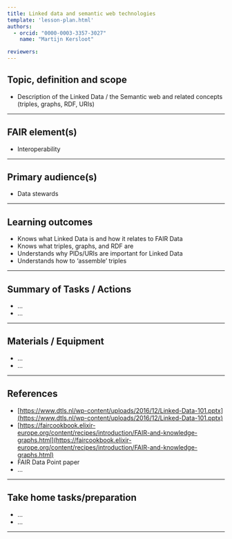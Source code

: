 ```yaml
---
title: Linked data and semantic web technologies
template: 'lesson-plan.html'
authors:
  - orcid: "0000-0003-3357-3027"
    name: "Martijn Kersloot"

reviewers:
---
```


## Topic, definition and scope



* Description of the Linked Data / the Semantic web and related concepts (triples, graphs, RDF, URIs)


---

## FAIR element(s)



* Interoperability


---

## Primary audience(s)



* Data stewards


---

## Learning outcomes



* Knows what Linked Data is and how it relates to FAIR Data
* Knows what triples, graphs, and RDF are
* Understands why PIDs/URIs are important for Linked Data
* Understands how to ‘assemble’ triples


---

## Summary of Tasks / Actions



* …
* …


---

## Materials / Equipment



* …
* …


---

## References



* [https://www.dtls.nl/wp-content/uploads/2016/12/Linked-Data-101.pptx](https://www.dtls.nl/wp-content/uploads/2016/12/Linked-Data-101.pptx) 
* [https://faircookbook.elixir-europe.org/content/recipes/introduction/FAIR-and-knowledge-graphs.html](https://faircookbook.elixir-europe.org/content/recipes/introduction/FAIR-and-knowledge-graphs.html)
* FAIR Data Point paper
* …


---

## Take home tasks/preparation



* …
* …


---
